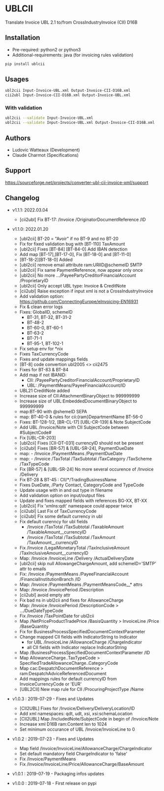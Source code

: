 # UBLCII

Translate Invoice UBL 2.1 to/from CrossIndustryInvoice (CII) D16B


## Installation

* Pre-required: python2 or python3
* Additional-requirements: java (for invoicing rules validation)

```bash
pip install ublcii
```


## Usages
```bash
ubl2cii Input-Invoice-UBL.xml Output-Invoice-CII-D16B.xml
cii2ubl Input-Invoice-CII-D16B.xml Output-Invoice-UBL.xml
```

### With validation
```bash
ubl2cii --validate Input-Invoice-UBL.xml
ubl2cii --validate Input-Invoice-UBL.xml Output-Invoice-CII-D16B.xml
```


## Authors
* Ludovic Watteaux (Development)
* Claude Charmot (Specifications)


## Support

https://sourceforge.net/projects/converter-ubl-cii-invoice-xml/support


## Changelog

* v1.1.1: 2022.03.04
	* [cii2ubl] Fix BT-17: /Invoice /OriginatorDocumentReference /ID

* v1.1.0: 2022.01.20
	* [ubl2cii] BT-20 = "Avoir" if no BT-9 and no BT-20
	* Fix for fixed validation bug with [BT-110] TaxAmount
	* [ubl2cii] Fixes [BT-84] [BT-84-0] Add IBAN detection
	* Add map [BT-17],[BT-17-0], Fix [BT-18-0] and [BT-11-0]
	* [BT-18-2][BT-18-0] Added
	* [ubl2cii] remove email attribute ram:URIID@schemeID SMTP
	* [ubl2cii] Fix same PaymentReference, now appear only once
	* [ubl2cii] No more .../PayeePartyCreditorFinancialAccount /ProprietaryID
	* [ubl2cii] Only accept UBL type: Invoice & CreditNote
	* [cii2ubl] Raise exception if input xml is not a CrossIndustryInvoice
	* Add validation option: https://github.com/ConnectingEurope/eInvoicing-EN16931
	* Fix & clean error logs
	* Fixes: GlobalID, schemeID
		* BT-31, BT-32, BT-31-2
		* BT-48-2
		* BT-60-0, BT-60-1
		* BT-63-2
		* BT-71-1
		* BT-95-1, BT-102-1
	* Fix setup env for *nix
	* Fixes TaxCurrencyCode
	* Fixes and update mappings fields
	* [BT-8] code convertion ubl2005 <> cii2475
	* Fixes for BT-83 & BT-84
	* Add map if not IBANID:
		* CII: /PayeePartyCreditorFinancialAccount/ProprietaryID
		* UBL: /PaymentMeans/PayeeFinancialAccount/ID
	* UBL21 CreditNote added
	* Increase size of CII:AttachmentBinaryObject to 999999999
	* Increase size of UBL:EmbeddedDocumentBinaryObject to 999999999
	* map:BT-90 with @shemeID SEPA
	* map: BT-40-0 & rules for cii:{ram}DepartmentName  BT-56-0
	* Fixes: BT-128-1/2, [BR-CL-17] [UBL-CR-139] & Note SubjectCode
	* Add UBL /Invoice/Note with CII SubjectCode between #SubjectCode#
	* Fix [UBL-CR-203]
	* [ubl2cii] Fixes [CII-DT-031] currencyID should not be present
	* [cii2ubl] Fixes [BR-57] & [UBL-SR-24], PaymentDueDate
	* map: - /Invoice /PaymentMeans /PaymentDueDate
	* map: - /Invoice /TaxTotal /TaxSubtotal /TaxCategory /TaxScheme /TaxTypeCode
	* Fix [BR-57] & [UBL-SR-24] No more several occurence of /Invoice /Delivery
	* Fix BT-28 & BT-45 : CII/*/TradingBusinessName
	* Fixes DueDate, /Party Contact, CategoryCode and TypeCode
	* Update usage with in and out type in filename
	* Add validation option on input/output files
	* Update and fixes mapped fields with references BG-XX, BT-XX
	* [ubl2cii] Fix 'xmlns:qdt' namespace could appear twice
	* [cii2ubl] Last Fix of TaxCurrencyCode
	* [cii2ubl] Fix some default currency in ubl
	* Fix default curenncy for ubl fields
		* /Invoice /TaxTotal /TaxSubtotal /TaxableAmount /TaxableAmount__currencyID
		* /Invoice /TaxTotal /TaxSubtotal /TaxAmount /TaxAmount__currencyID
	* Fix /Invoice /LegalMonetaryTotal /TaxInclusiveAmount /TaxInclusiveAmount__currencyID
	* Map: /Invoice /InvoiceLine /Delivery /ActualDeliveryDate
	* [ubl2cii] skip null AllowangeChargeAmount, add schemeID='SMTP' attr to emails
	* Fix: /Invoice /PaymentMeans /PayeeFinancialAccount /FinancialInstitutionBranch /ID
	* Map: /Invoice /PaymentMeans /PaymentMeansCode__* attrs
	* Map: /Invoice /InvoicePeriod /Description
	* [cii2ubl] avoid empty attr <PaymentMeansCode name="">
	* Fix bad ns in ubl2cii and fixes for AllowanceCharge
	* Map: /Invoice /InvoicePeriod /DescriptionCode > .../DueDateTypeCode
	* Fix /Invoice /TaxPointDate for ubl2cii
	* Map /NetPriceProductTradePrice /BasisQuantity > InvoiceLine /Price /BaseQuantity
	* Fix for BusinessProcessSpecifiedDocumentContextParameter
	* Change mapped CII fields with IndicatorString to Indicator
		* for UBL /InvoiceLine /AllowanceCharge /ChargeIndicator
		* all CII fields with Indicator replace IndicatorString
	* Map /BusinessProcessSpecifiedDocumentContextParameter /ID
	* Map AllowanceCharge..TaxTypeCode > SpecifiedTradeAllowanceCharge..CategoryCode
	* Map cac:DespatchDocumentReference > ram:DespatchAdviceReferencedDocument
	* Add mappings rules for default currencyID from InvoiceCurrencyCode or 'EUR'
	* [UBL2CII] New map rule for CII /ProcuringProjectType /Name

* v1.0.3 : 2019-07-29 - Fixes and Updates
	* [CII2UBL] Fixes for /Invoice/Delivery/DeliveryLocation/ID
	* Add xml namespaces: qdt, udt, xsi, xsi:schemaLocation
	* [CII2UBL] Map /IncludedNote/SubjectCode in begin of /Invoice/Note
	* Increase xml D16B ram:Content len to 1024
	* Set minimum occurance of UBL /Invoice/InvoiceLine to 0

* v1.0.2 : 2019-07-23 - Fixes and Updates
	* Map field /Invoice/InvoiceLine/AllowanceCharge/ChargeIndicator
	* Set default mandatory field ChargeIndicator to 'false'
	* Fix /Invoice/PaymentMeans
	* Fix /Invoice/InvoiceLine/Price/AllowanceCharge/BaseAmount

* v1.0.1 : 2019-07-19 - Packaging infos updates

* v1.0.0 : 2019-07-18 - First release on pypi
